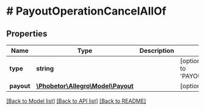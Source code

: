 # # PayoutOperationCancelAllOf

## Properties

Name | Type | Description | Notes
------------ | ------------- | ------------- | -------------
**type** | **string** |  | [optional] [default to 'PAYOUT_CANCEL']
**payout** | [**\Phobetor\Allegro\Model\Payout**](Payout.md) |  | [optional]

[[Back to Model list]](../../README.md#models) [[Back to API list]](../../README.md#endpoints) [[Back to README]](../../README.md)
